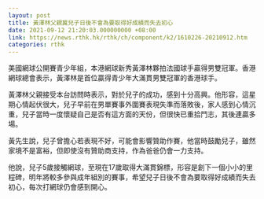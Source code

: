 ```yaml
---
layout: post
title: 黃澤林父親冀兒子日後不會為要取得好成績而失去初心
date: 2021-09-12 21:20:03.000000000 +08:00
link: https://news.rthk.hk/rthk/ch/component/k2/1610226-20210912.htm
categories: rthk
---
```


美國網球公開賽青少年組，本港網球新秀黃澤林夥拍法國球手贏得男雙冠軍。香港網球總會表示，黃澤林是首位贏得青少年大滿貫男雙冠軍的香港球手。

黃澤林父親接受本台訪問時表示，對於兒子的成功，感到十分高興。他形容，這星期心情起伏很大，兒子早前在男單賽事外圍賽表現失準而落敗後，家人感到心情沉重，兒子當時一度懷疑自己是否有這方面的天份，但很快已重拾鬥志，其後連贏多場。

黃先生說，兒子曾擔心若表現不好，可能會影響贊助作賽，他當時鼓勵兒子，雖然家境不是富裕，但即使沒有贊助商支持，作為爸爸仍會一力支持。

他說，兒子5歲接觸網球，至現在17歲取得大滿貫錦標，形容是創下一個小小的里程碑，明年將較多參與成年組別的賽事，希望兒子日後不會為要取得好成績而失去初心，每次打網球仍會感到開心。
